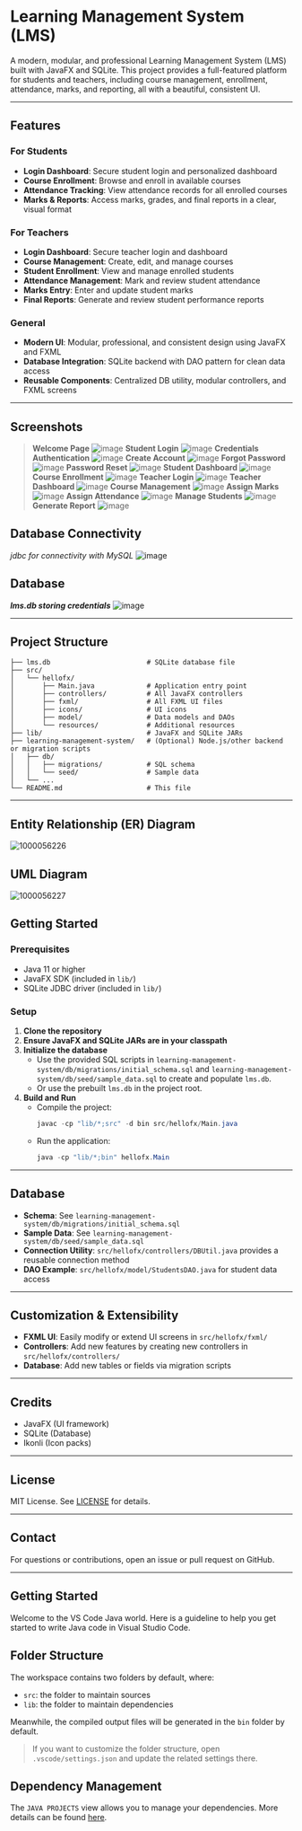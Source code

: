 # Learning Management System (LMS)

A modern, modular, and professional Learning Management System (LMS) built with JavaFX and SQLite. This project provides a full-featured platform for students and teachers, including course management, enrollment, attendance, marks, and reporting, all with a beautiful, consistent UI.

---

## Features

### For Students
- **Login Dashboard**: Secure student login and personalized dashboard
- **Course Enrollment**: Browse and enroll in available courses
- **Attendance Tracking**: View attendance records for all enrolled courses
- **Marks & Reports**: Access marks, grades, and final reports in a clear, visual format

### For Teachers
- **Login Dashboard**: Secure teacher login and dashboard
- **Course Management**: Create, edit, and manage courses
- **Student Enrollment**: View and manage enrolled students
- **Attendance Management**: Mark and review student attendance
- **Marks Entry**: Enter and update student marks
- **Final Reports**: Generate and review student performance reports

### General
- **Modern UI**: Modular, professional, and consistent design using JavaFX and FXML
- **Database Integration**: SQLite backend with DAO pattern for clean data access
- **Reusable Components**: Centralized DB utility, modular controllers, and FXML screens

---

## Screenshots

> **Welcome Page**
> ![image](https://github.com/user-attachments/assets/c2617107-73f7-440a-a5aa-641b35ef79c7)
> **Student Login**
> ![image](https://github.com/user-attachments/assets/dafa4548-41f7-452c-a362-f1e2970f6f5e)
> **Credentials Authentication**
>![image](https://github.com/user-attachments/assets/eab95dff-e3d0-42b9-bd41-79411d2ff32e)
> **Create Account**
> ![image](https://github.com/user-attachments/assets/ef914de9-57c2-48ae-9a7d-8e343a2e53f1)
> **Forgot Password**
> ![image](https://github.com/user-attachments/assets/838c3367-0374-4c7d-a3da-9ccb6a121399)
> **Password Reset**
> ![image](https://github.com/user-attachments/assets/6bfe29a4-d7b3-4f7e-b286-b16c8b651428)
> **Student Dashboard**
> ![image](https://github.com/user-attachments/assets/b270f39a-046a-4423-99af-35bf5c7dd337)
> **Course Enrollment**
> ![image](https://github.com/user-attachments/assets/316cb50a-8912-41de-a717-4c886d5863eb)
> **Teacher Login**
> ![image](https://github.com/user-attachments/assets/069a9204-6d77-4300-80fb-265d5434cc08)
> **Teacher Dashboard**
> ![image](https://github.com/user-attachments/assets/4f4b5f17-1d6c-4866-879b-456906b0852d)
> **Course Management**
> ![image](https://github.com/user-attachments/assets/492a52a9-9250-4ce1-a49a-6601995d88bd)
> **Assign Marks**
> ![image](https://github.com/user-attachments/assets/119e0361-d507-4eb3-9007-d7a510ea01f7)
> **Assign Attendance**
> ![image](https://github.com/user-attachments/assets/1ad4d29f-f6cd-460b-bd0b-3ef45acd7d00)
> **Manage Students**
> ![image](https://github.com/user-attachments/assets/3d7b42e5-913d-45d3-b417-34b512f49da3)
> **Generate Report**
> ![image](https://github.com/user-attachments/assets/d0888ea5-102a-4ea3-ad09-093ae856b2fb)










## Database Connectivity
*jdbc for connectivity with MySQL*
![image](https://github.com/user-attachments/assets/6951ab7e-7e2a-46c7-9dd5-3d78d4875874)

## Database
***lms.db storing credentials***
![image](https://github.com/user-attachments/assets/ff4c8ccb-67c4-45a4-a266-82c318b26b7b)




---

## Project Structure

```
├── lms.db                        # SQLite database file
├── src/
│   └── hellofx/
│       ├── Main.java             # Application entry point
│       ├── controllers/          # All JavaFX controllers
│       ├── fxml/                 # All FXML UI files
│       ├── icons/                # UI icons
│       ├── model/                # Data models and DAOs
│       └── resources/            # Additional resources
├── lib/                          # JavaFX and SQLite JARs
├── learning-management-system/   # (Optional) Node.js/other backend or migration scripts
│   ├── db/
│   │   ├── migrations/           # SQL schema
│   │   └── seed/                 # Sample data
│   └── ...
└── README.md                     # This file
```

---

## Entity Relationship (ER) Diagram
![1000056226](https://github.com/user-attachments/assets/941d431c-698d-4bc3-bfea-a18a03b72303)

## UML Diagram
![1000056227](https://github.com/user-attachments/assets/dcfb5e0c-ef21-4346-9485-0f1f1c7dd6de)


## Getting Started

### Prerequisites
- Java 11 or higher
- JavaFX SDK (included in `lib/`)
- SQLite JDBC driver (included in `lib/`)

### Setup
1. **Clone the repository**
2. **Ensure JavaFX and SQLite JARs are in your classpath**
3. **Initialize the database**
   - Use the provided SQL scripts in `learning-management-system/db/migrations/initial_schema.sql` and `learning-management-system/db/seed/sample_data.sql` to create and populate `lms.db`.
   - Or use the prebuilt `lms.db` in the project root.
4. **Build and Run**
   - Compile the project:
     ```powershell
     javac -cp "lib/*;src" -d bin src/hellofx/Main.java
     ```
   - Run the application:
     ```powershell
     java -cp "lib/*;bin" hellofx.Main
     ```

---

## Database
- **Schema**: See `learning-management-system/db/migrations/initial_schema.sql`
- **Sample Data**: See `learning-management-system/db/seed/sample_data.sql`
- **Connection Utility**: `src/hellofx/controllers/DBUtil.java` provides a reusable connection method
- **DAO Example**: `src/hellofx/model/StudentsDAO.java` for student data access

---

## Customization & Extensibility
- **FXML UI**: Easily modify or extend UI screens in `src/hellofx/fxml/`
- **Controllers**: Add new features by creating new controllers in `src/hellofx/controllers/`
- **Database**: Add new tables or fields via migration scripts

---

## Credits
- JavaFX (UI framework)
- SQLite (Database)
- Ikonli (Icon packs)

---

## License
MIT License. See [LICENSE](LICENSE) for details.

---

## Contact
For questions or contributions, open an issue or pull request on GitHub.

---

## Getting Started

Welcome to the VS Code Java world. Here is a guideline to help you get started to write Java code in Visual Studio Code.

## Folder Structure

The workspace contains two folders by default, where:

- `src`: the folder to maintain sources
- `lib`: the folder to maintain dependencies

Meanwhile, the compiled output files will be generated in the `bin` folder by default.

> If you want to customize the folder structure, open `.vscode/settings.json` and update the related settings there.

## Dependency Management

The `JAVA PROJECTS` view allows you to manage your dependencies. More details can be found [here](https://github.com/microsoft/vscode-java-dependency#manage-dependencies).
